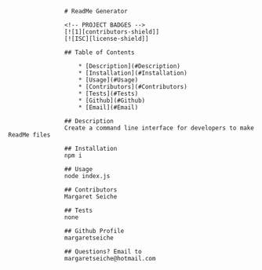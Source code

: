                     # ReadMe Generator

                    <!-- PROJECT BADGES -->
                    [![1][contributors-shield]]
                    [![ISC][license-shield]]

                    ## Table of Contents
                    
                        * [Description](#Description)
                        * [Installation](#Installation)
                        * [Usage](#Usage)
                        * [Contributors](#Contributors)
                        * [Tests](#Tests)
                        * [Github](#Github)
                        * [Email](#Email)

                    ## Description
                    Create a command line interface for developers to make ReadMe files

                    ## Installation
                    npm i

                    ## Usage
                    node index.js
                    
                    ## Contributors
                    Margaret Seiche
                    
                    ## Tests
                    none

                    ## Github Profile
                    margaretseiche
                    
                    ## Questions? Email to     
                    margaretseiche@hotmail.com
            
